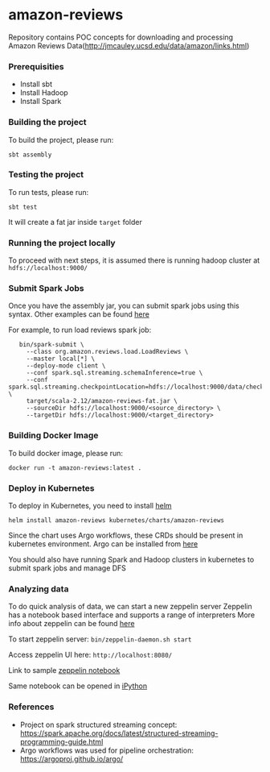 # amazon-reviews
Repository contains POC concepts for downloading and processing Amazon Reviews Data(http://jmcauley.ucsd.edu/data/amazon/links.html)

### Prerequisities
* Install sbt
* Install Hadoop
* Install Spark

### Building the project
To build the project, please run:
```
sbt assembly
```

### Testing the project
To run tests, please run:
```
sbt test
```
It will create a fat jar inside `target` folder

### Running the project locally
To proceed with next steps, it is assumed there is running hadoop cluster at `hdfs://localhost:9000/`
### Submit Spark Jobs
Once you have the assembly jar, you can submit spark jobs using this syntax.
Other examples can be found [here](kubernetes/charts/config)

For example, to run load reviews spark job:
```
   bin/spark-submit \
     --class org.amazon.reviews.load.LoadReviews \
     --master local[*] \
     --deploy-mode client \
     --conf spark.sql.streaming.schemaInference=true \
     --conf spark.sql.streaming.checkpointLocation=hdfs://localhost:9000/data/checkpoint \
     target/scala-2.12/amazon-reviews-fat.jar \
     --sourceDir hdfs://localhost:9000/<source_directory> \
     --targetDir hdfs://localhost:9000/<target_directory>
```

### Building Docker Image
To build docker image, please run:
```
docker run -t amazon-reviews:latest .
```

### Deploy in Kubernetes
To deploy in Kubernetes, you need to install [helm](https://helm.sh/docs/intro/install/)

```
helm install amazon-reviews kubernetes/charts/amazon-reviews
```
Since the chart uses Argo workflows, these CRDs should be present in kubernetes environment.
Argo can be installed from [here](https://argoproj.github.io/argo/)

You should also have running Spark and Hadoop clusters in kubernetes to submit spark jobs and manage DFS
### Analyzing data
To do quick analysis of data, we can start a new zeppelin server
Zeppelin has a notebook based interface and supports a range of interpreters
More info about zeppelin can be found [here](https://zeppelin.apache.org/)

To start zeppelin server: `bin/zeppelin-daemon.sh start`

Access zeppelin UI here: `http://localhost:8080/`

Link to sample [zeppelin notebook](notebooks/AmazonReviewsDemo.zpln)

Same notebook can be opened in [iPython](notebooks/AmazonReviewsDemo.ipynb)

### References
* Project on spark structured streaming concept:
https://spark.apache.org/docs/latest/structured-streaming-programming-guide.html
* Argo workflows was used for pipeline orchestration: https://argoproj.github.io/argo/